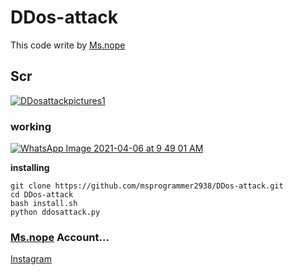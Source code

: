 # DDos-attack
This code write by [Ms.nope](https://github.com/msprogrammer2938/)
## Scr
[![DDosattackpictures1](https://user-images.githubusercontent.com/78996423/113660787-1c6e3480-96ba-11eb-8dac-0c0537f9fb12.jpeg)](https://github.com/msprogrammer2938/DDos-attack)
### working
[![WhatsApp Image 2021-04-06 at 9 49 01 AM](https://user-images.githubusercontent.com/78996423/113662510-7d4b3c00-96bd-11eb-862c-523b47d9544b.jpeg)](https://github.com/msprogrammer2938/DDos-attack)

**installing**
```
git clone https://github.com/msprogrammer2938/DDos-attack.git
cd DDos-attack
bash install.sh
python ddosattack.py

```
### [Ms.nope](https://github.com/msprogrammer2938) Account...
[Instagram](https://instagram.com/programmer2938)

